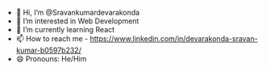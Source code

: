 - 👋 Hi, I’m @Sravankumardevarakonda
- 👀 I’m interested in Web Development
- 🌱 I’m currently learning React
- 📫 How to reach me - https://www.linkedin.com/in/devarakonda-sravan-kumar-b0597b232/
- 😄 Pronouns: He/Him

<!---
Sravankumardevarakonda/Sravankumardevarakonda is a ✨ special ✨ repository because its `README.md` (this file) appears on your GitHub profile.
You can click the Preview link to take a look at your changes.
--->
